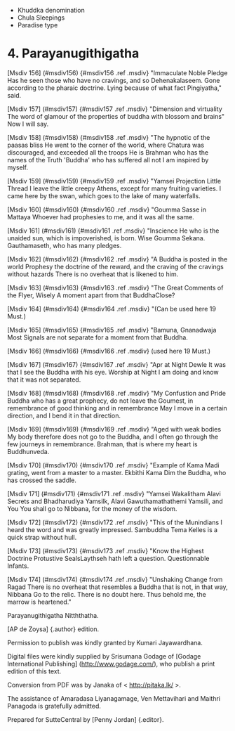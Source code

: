 - Khuddka denomination
- Chula Sleepings
- Paradise type

# 4. Parayanugithigatha

[Msdiv 156] (#msdiv156) {#msdiv156 .ref .msdiv} "Immaculate Noble Pledge
Has he seen those who have no cravings, and so
Dehenakalaseem. Gone according to the pharaic doctrine. Lying because of what fact
Pingiyatha," said.

[Msdiv 157] (#msdiv157) {#msdiv157 .ref .msdiv} "Dimension and virtuality
The word of glamour of the properties of buddha with blossom and brains"
Now I will say.

[Msdiv 158] (#msdiv158) {#msdiv158 .ref .msdiv} "The hypnotic of the paasas bliss
He went to the corner of the world, where Chatura was discouraged, and exceeded all the troops
He is Brahman who has the names of the Truth 'Buddha' who has suffered all not
I am inspired by myself.

[Msdiv 159] (#msdiv159) {#msdiv159 .ref .msdiv} "Yamsei Projection Little Thread
I leave the little creepy Athens, except for many fruiting varieties.
I came here by the swan, which goes to the lake of many waterfalls.

[Msdiv 160] (#msdiv160) {#msdiv160 .ref .msdiv} "Goumma Sasse in Mattaya
Whoever had prophesies to me, and it was all the same.

[Msdiv 161] (#msdiv161) {#msdiv161 .ref .msdiv} "Inscience
He who is the unaided sun, which is impoverished, is born. Wise
Goumma Sekana. Gauthamaseth, who has many pledges.

[Msdiv 162] (#msdiv162) {#msdiv162 .ref .msdiv} "A Buddha is posted in the world
Prophesy the doctrine of the reward, and the craving of the cravings without hazards
There is no overheat that is likened to him.

[Msdiv 163] (#msdiv163) {#msdiv163 .ref .msdiv} "The Great Comments of the Flyer, Wisely
A moment apart from that BuddhaClose?

[Msdiv 164] (#msdiv164) {#msdiv164 .ref .msdiv} "(Can be used here 19
Must.)

[Msdiv 165] (#msdiv165) {#msdiv165 .ref .msdiv} "Bamuna, Gnanadwaja Most
Signals are not separate for a moment from that Buddha.

[Msdiv 166] (#msdiv166) {#msdiv166 .ref .msdiv} (used here 19
Must.)

[Msdiv 167] (#msdiv167) {#msdiv167 .ref .msdiv} "Apr at Night Dewle
It was that I see the Buddha with his eye. Worship at Night
I am doing and know that it was not separated.

[Msdiv 168] (#msdiv168) {#msdiv168 .ref .msdiv} "My Confustion and Pride
Buddha who has a great prophecy, do not leave the Goumest, in remembrance of good thinking and in remembrance
May I move in a certain direction, and I bend it in that direction.

[Msdiv 169] (#msdiv169) {#msdiv169 .ref .msdiv} "Aged with weak bodies
My body therefore does not go to the Buddha, and I often go through the few journeys in remembrance.
Brahman, that is where my heart is Buddhunveda.

[Msdiv 170] (#msdiv170) {#msdiv170 .ref .msdiv} "Example of Kama Madi
grating, went from a master to a master. Ekbithi Kama
Dim the Buddha, who has crossed the saddle.

[Msdiv 171] (#msdiv171) {#msdiv171 .ref .msdiv} "Yamsei Wakalitham
Alavi Secrets and Bhadharudiya Yamsilk, Alavi Gawuthamathathemi Yamsili, and You
You shall go to Nibbana, for the money of the wisdom.

[Msdiv 172] (#msdiv172) {#msdiv172 .ref .msdiv} "This of the Munindians
I heard the word and was greatly impressed. Sambuddha Tema
Kelles is a quick strap without hull.

[Msdiv 173] (#msdiv173) {#msdiv173 .ref .msdiv} "Know the Highest Doctrine
Protustive SealsLaythseh hath left a question. Questionnable
Infants.

[Msdiv 174] (#msdiv174) {#msdiv174 .ref .msdiv} "Unshaking Change from Ragad
There is no overheat that resembles a Buddha that is not, in that way, Nibbana
Go to the relic. There is no doubt here. Thus behold me, the marrow is heartened."

Parayanugithigatha Nitththatha.

[AP de Zoysa] {.author} edition.

Permission to publish was kindly granted by Kumari Jayawardhana.

Digital files were kindly supplied by Srisumana Godage of [Godage
International Publishing] (http://www.godage.com/), who publish a print
edition of this text.

Conversion from PDF was by Janaka of < http://pitaka.lk/ >.

The assistance of Amaradasa Liyanagamage, Ven Mettavihari and Maithri
Panagoda is gratefully admitted.

Prepared for SutteCentral by [Penny Jordan] {.editor}.